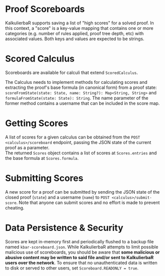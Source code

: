 # Proof Scoreboards

KalkulierbaR supports saving a list of "high scores" for a solved proof. In this context, a "score" is a key-value mapping that contains one or more categories (e.g. number of rules applied, proof tree depth, etc) with associated values. Both keys and values are expected to be strings.

# Scored Calculus

Scoreboards are available for calculi that extend `ScoredCalculus`.

The Calculus needs to implement methods for calculating scores and extracting the proof's base formula (in canonical form) from a proof state:
`scoreFromState(state: State, name: String?): Map<String, String>` and `formulaFromState(state: State): String`. The name parameter of the former method contains a username that can be included in the score map.

# Getting Scores

A list of scores for a given calculus can be obtained from the `POST <calculus>/scoreboard` endpoint, passing the JSON state of the current proof as a parameter.  
The returned `Scores` object contains a list of scores at `Scores.entries` and the base formula at `Scores.formula`.

# Submitting Scores

A new score for a proof can be submitted by sending the JSON state of the closed proof (`state`) and a username (`name`) to `POST <calculus>/submit-score`. Note that anyone can submit scores and no effort is made to prevent cheating. 

# Data Persistence & Security

Scores are kept in-memory first and periodically flushed to a backup file named `kbar-scoreboard.json`. While KalkulierbaR attempts to limit possible malicious use of scoreboards, you should be aware that **some malicious or abusive content may be written to said file and/or sent to KalkulierbaR users over the network**. To ensure that no unauthenticated data is written to disk or served to other users, set `Scoreboard.READONLY = true`.
